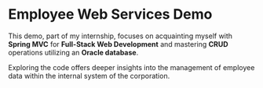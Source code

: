 # Employee Web Services Demo
This demo, part of my internship, focuses on acquainting myself with **Spring MVC** for **Full-Stack Web Development** and mastering **CRUD** operations utilizing an **Oracle database**.

Exploring the code offers deeper insights into the management of employee data within the internal system of the corporation.
